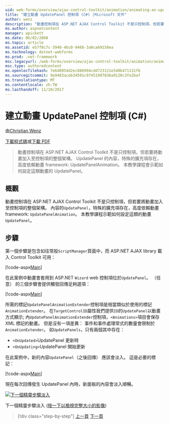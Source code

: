 ```yaml
---
uid: web-forms/overview/ajax-control-toolkit/animation/animating-an-updatepanel-control-cs
title: "建立動畫 UpdatePanel 控制項 (C#) |Microsoft 文件"
author: wenz
description: "動畫控制項在 ASP.NET AJAX Control Toolkit 不是只控制項，但若要將動畫加入至控制項的整個架構。 內容..."
ms.author: aspnetcontent
manager: wpickett
ms.date: 06/02/2008
ms.topic: article
ms.assetid: e57f8c7c-3940-4bc0-9468-3a0ca69158ea
ms.technology: dotnet-webforms
ms.prod: .net-framework
msc.legacyurl: /web-forms/overview/ajax-control-toolkit/animation/animating-an-updatepanel-control-cs
msc.type: authoredcontent
ms.openlocfilehash: 7e6d8954d2ec886994cdd723121e540b471131f6
ms.sourcegitcommit: 9a9483aceb34591c97451997036a9120c3fe2baf
ms.translationtype: MT
ms.contentlocale: zh-TW
ms.lasthandoff: 11/10/2017
---
```

<a name="animating-an-updatepanel-control-c"></a>建立動畫 UpdatePanel 控制項 (C#)
====================
由[Christian Wenz](https://github.com/wenz)

[下載程式碼](http://download.microsoft.com/download/9/3/f/93f8daea-bebd-4821-833b-95205389c7d0/UpdatePanelAnimation1.cs.zip)或[下載 PDF](http://download.microsoft.com/download/b/6/a/b6ae89ee-df69-4c87-9bfb-ad1eb2b23373/updatepanelanimation1CS.pdf)

> 動畫控制項在 ASP.NET AJAX Control Toolkit 不是只控制項，但若要將動畫加入至控制項的整個架構。 UpdatePanel 的內容，特殊的擴充項存在，高度依賴動畫 framework: UpdatePanelAnimation。 本教學課程會示範如何設定這類動畫的 UpdatePanel。


## <a name="overview"></a>概觀

動畫控制項在 ASP.NET AJAX Control Toolkit 不是只控制項，但若要將動畫加入至控制項的整個架構。 內容的`UpdatePanel`，特殊的擴充項存在，高度依賴動畫 framework: `UpdatePanelAnimation`。 本教學課程示範如何設定這類的動畫`UpdatePanel`。

## <a name="steps"></a>步驟

第一個步驟是包含如往常般`ScriptManager`頁面中，而 ASP.NET AJAX library 載入 Control Toolkit 可用：

[!code-aspx[Main](animating-an-updatepanel-control-cs/samples/sample1.aspx)]

在此案例中動畫會套用到 ASP.NET `Wizard` web 控制項位於`UpdatePanel`。 （任意） 的三個步驟會提供觸發回傳足夠選項：

[!code-aspx[Main](animating-an-updatepanel-control-cs/samples/sample2.aspx)]

所需的標記`UpdatePanelAnimationExtender`控制項是相當類似於使用的標記`AnimationExtender`。 在`TargetControlID`屬性我們提供`ID`的`UpdatePanel`以動畫方式顯示; 內`UpdatePanelAnimationExtender`控制項，`<Animations>`項目會保存 XML 標記的動畫。 但是沒有一項差異： 事件和事件處理常式的數量會限制於`AnimationExtender`。 如`UpdatePanels`，只有兩個其中存在：

- `<OnUpdated>`UpdatePanel 更新時
- `<OnUpdating>`UpdatePanel 開始更新

在此案例中，新的內容`UpdatePanel`（之後回傳） 應該會淡入。 這是必要的標記：

[!code-aspx[Main](animating-an-updatepanel-control-cs/samples/sample3.aspx)]

現在每次回傳發生 UpdatePanel 內時，新面板的內容會淡入順暢。


[![下一個精靈步驟淡入](animating-an-updatepanel-control-cs/_static/image2.png)](animating-an-updatepanel-control-cs/_static/image1.png)

下一個精靈步驟淡入 ([按一下以檢視完整大小的影像](animating-an-updatepanel-control-cs/_static/image3.png))

>[!div class="step-by-step"]
[上一頁](changing-an-animation-using-client-side-code-cs.md)
[下一頁](dynamically-controlling-updatepanel-animations-cs.md)
